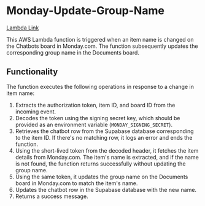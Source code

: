 # Monday-Update-Group-Name
[Lambda Link](https://us-east-1.console.aws.amazon.com/lambda/home?region=us-east-1#/functions/Monday-Update-Group-Name?tab=code)

This AWS Lambda function is triggered when an item name is changed on the Chatbots board in Monday.com. The function subsequently updates the corresponding group name in the Documents board.

## Functionality

The function executes the following operations in response to a change in item name:

1. Extracts the authorization token, item ID, and board ID from the incoming event.
2. Decodes the token using the signing secret key, which should be provided as an environment variable (`MONDAY_SIGNING_SECRET`).
3. Retrieves the chatbot row from the Supabase database corresponding to the item ID. If there's no matching row, it logs an error and ends the function.
4. Using the short-lived token from the decoded header, it fetches the item details from Monday.com. The item's name is extracted, and if the name is not found, the function returns successfully without updating the group name.
5. Using the same token, it updates the group name on the Documents board in Monday.com to match the item's name.
6. Updates the chatbot row in the Supabase database with the new name.
7. Returns a success message.
